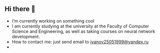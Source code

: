 ## Hi there 👋

-  I’m currently working on something cool
-  I am currently studying at the university at the Faculty of Computer Science and Engineering, as well as taking courses on neural network development.
-  How to contact me: just send email to ivanov25051999@yandex.ru
-
